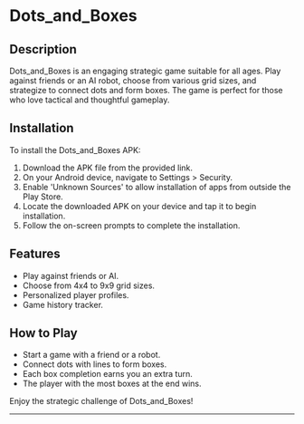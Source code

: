 # Dots_and_Boxes

## Description
Dots_and_Boxes is an engaging strategic game suitable for all ages. Play against friends or an AI robot, choose from various grid sizes, and strategize to connect dots and form boxes. The game is perfect for those who love tactical and thoughtful gameplay.

## Installation
To install the Dots_and_Boxes APK:

1. Download the APK file from the provided link.
2. On your Android device, navigate to Settings > Security.
3. Enable 'Unknown Sources' to allow installation of apps from outside the Play Store.
4. Locate the downloaded APK on your device and tap it to begin installation.
5. Follow the on-screen prompts to complete the installation.

## Features
- Play against friends or AI.
- Choose from 4x4 to 9x9 grid sizes.
- Personalized player profiles.
- Game history tracker.

## How to Play
- Start a game with a friend or a robot.
- Connect dots with lines to form boxes.
- Each box completion earns you an extra turn.
- The player with the most boxes at the end wins.

Enjoy the strategic challenge of Dots_and_Boxes!

---
